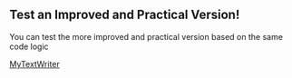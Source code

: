 ## Test an Improved and Practical Version!

You can test the more improved and practical version based on the same code logic

[MyTextWriter](https://mytextwriter.com/)
